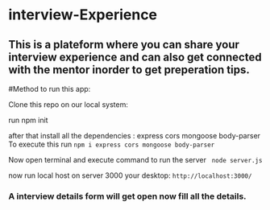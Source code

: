 # interview-Experience

## This is a plateform where you can share your interview experience and can also get connected with the mentor inorder to get preperation tips.


#Method to run this app: 

Clone this repo on our local system:

run npm init

after that install all the dependencies : express cors mongoose body-parser
 To execute this run  ```npm i express cors mongoose body-parser```
 
  Now open terminal and execute command to run the server
   ``` node server.js```
   
   
now run local host on server 3000 your desktop: ```http://localhost:3000/```

### A interview details form will get open now fill all the details.

